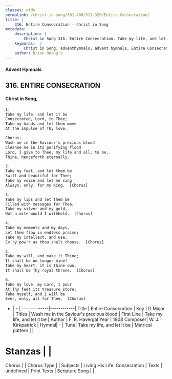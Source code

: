 ```yaml
---
classes: wide
permalink: /christ-in-song/301-400/311-320/Entire-Consecration/
title: |
    316. Entire Consecration - Christ in Song
metadata:
    description: |
        Christ in Song 316. Entire Consecration. Take my life, and let it be Consecrated, Lord, to Thee; Take my hands and let them move At the impulse of Thy love. Chorus: Wash me in the Saviour's precious blood Cleanse me in its purifying flood Lord, I give to Thee, my life and all, to be, Thine, henceforth eternally.
    keywords:  |
        Christ in Song, adventhymnals, advent hymnals, Entire Consecration, Take my life, and let it be. Wash me in the Saviour's precious blood
    author: Brian Onang'o
---
```


#### Advent Hymnals
## 316. ENTIRE CONSECRATION
####  Christ in Song,

```txt
1.
Take my life, and let it be
Consecrated, Lord, to Thee;
Take my hands and let them move
At the impulse of Thy love.

Chorus:
Wash me in the Saviour's precious blood
Cleanse me in its purifying flood
Lord, I give to Thee, my life and all, to be,
Thine, henceforth eternally.

2.
Take my feet, and let them be
Swift and beautiful for Thee;
Take my voice and let me sing
Always, only, for my King.  [Chorus]

3.
Take my lips and let them be
Filled with messages for Thee;
Take my silver and my gold,
Not a mite would I withhold.  [Chorus]

4.
Take my moments and my days,
Let them flow in endless praise;
Take my intellect, and use,
Ev'ry pow'r as thou shalt choose.  [Chorus]

5.
Take my will, and make it Thine;
It shall be no longer mine!
Take my heart, it is thine own,
It shall be Thy royal throne.  [Chorus]

6.
Take my love, my Lord, I pour
At Thy feet its treasure store;
Take myself, and I will be
Ever, only, all for Thee.  [Chorus]

```

- |   -  |
-------------|------------|
Title | Entire Consecration |
Key | D Major |
Titles | Wash me in the Saviour's precious blood |
First Line | Take my life, and let it be |
Author | F. R. Havergal
Year | 1908
Composer| W. J. Kirkpatrick |
Hymnal|  - |
Tune| Take my life, and let it be |
Metrical pattern | |
# Stanzas |  |
Chorus |  |
Chorus Type |  |
Subjects | Living His Life: Consecration |
Texts | undefined |
Print Texts | 
Scripture Song |  |
    
